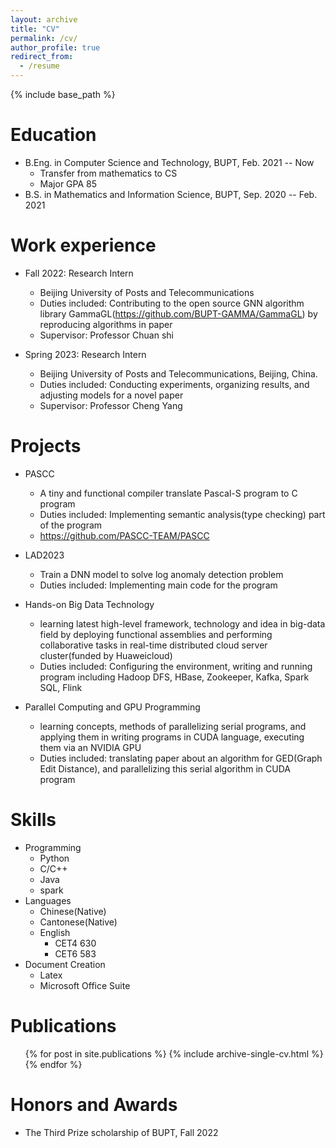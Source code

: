 ```yaml
---
layout: archive
title: "CV"
permalink: /cv/
author_profile: true
redirect_from:
  - /resume
---
```


{% include base_path %}

Education
======
* B.Eng. in Computer Science and Technology, BUPT, Feb. 2021 -- Now
  * Transfer from mathematics to CS
  * Major GPA 85
* B.S. in Mathematics and Information Science, BUPT, Sep. 2020 -- Feb. 2021

Work experience
======
* Fall 2022: Research Intern
  * Beijing University of Posts and Telecommunications
  * Duties included: Contributing to the open source GNN algorithm library GammaGL(https://github.com/BUPT-GAMMA/GammaGL) by reproducing algorithms in paper 
  * Supervisor: Professor Chuan shi

* Spring 2023: Research Intern
  * Beijing University of Posts and Telecommunications, Beijing, China.
  * Duties included: Conducting experiments, organizing results, and adjusting models for a novel paper
  * Supervisor: Professor Cheng Yang
  
Projects
======
* PASCC
  * A tiny and functional compiler translate Pascal-S program to C program
  * Duties included: Implementing semantic analysis(type checking) part of the program
  * https://github.com/PASCC-TEAM/PASCC

* LAD2023
  * Train a DNN model to solve log anomaly detection problem
  * Duties included: Implementing main code for the program

* Hands-on Big Data Technology 
  * learning latest high-level framework, technology and idea in big-data field by deploying functional assemblies and performing collaborative tasks in real-time distributed cloud server cluster(funded by Huaweicloud)
  * Duties included: Configuring the environment, writing and running program including Hadoop DFS, HBase, Zookeeper, Kafka, Spark SQL, Flink

* Parallel Computing and GPU Programming 
  * learning concepts, methods of parallelizing serial programs, and applying them in writing programs in CUDA language, executing them via an NVIDIA GPU
  * Duties included: translating paper about an algorithm for GED(Graph Edit Distance), and parallelizing this serial algorithm in CUDA program

Skills
======
* Programming 
  * Python 
  * C/C++ 
  * Java
  * spark
* Languages
  * Chinese(Native) 
  * Cantonese(Native) 
  * English  
    * CET4 630 
    * CET6 583
* Document Creation 
  * Latex 
  * Microsoft Office Suite 

Publications
======
  <ul>{% for post in site.publications %}
    {% include archive-single-cv.html %}
  {% endfor %}</ul>
  
  
Honors and Awards
======
* The Third Prize scholarship of BUPT, Fall 2022
